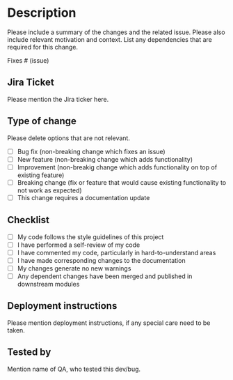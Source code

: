 # Description

Please include a summary of the changes and the related issue. Please also include relevant motivation and context. List any dependencies that are required for this change.

Fixes # (issue)

## Jira Ticket

Please mention the Jira ticker here.

## Type of change

Please delete options that are not relevant.

- [ ] Bug fix (non-breaking change which fixes an issue)
- [ ] New feature (non-breaking change which adds functionality)
- [ ] Improvement (non-breakig change which adds functionality on top of existing feature)
- [ ] Breaking change (fix or feature that would cause existing functionality to not work as expected)
- [ ] This change requires a documentation update

## Checklist

- [ ] My code follows the style guidelines of this project
- [ ] I have performed a self-review of my code
- [ ] I have commented my code, particularly in hard-to-understand areas
- [ ] I have made corresponding changes to the documentation
- [ ] My changes generate no new warnings
- [ ] Any dependent changes have been merged and published in downstream modules

## Deployment instructions

Please mention deployment instructions, if any special care need to be taken.

## Tested by

Mention name of QA, who tested this dev/bug.